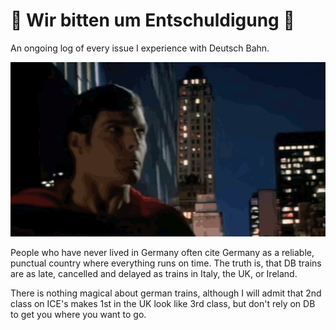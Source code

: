 # 🚝 Wir bitten um Entschuldigung 🚨

An ongoing log of every issue I experience with Deutsch Bahn.

![A clip From Superman the Movie](./images/animated/superman_man_this_is_going_to_be_good.gif "'Man, this is going to be good!' - Superman")

People who have never lived in Germany often cite Germany as a reliable, punctual country where everything runs on time. The truth is, that DB trains are as late, cancelled and delayed as trains in Italy, the UK, or Ireland.

There is nothing magical about german trains, although I will admit that 2nd class on ICE's makes 1st in the UK look like 3rd class, but don't rely on DB to get you where you want to go.
